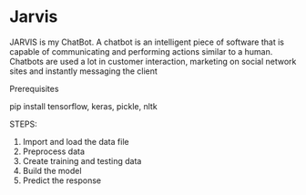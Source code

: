 # Jarvis
JARVIS is my ChatBot. A chatbot is an intelligent piece of software that is capable of communicating and performing actions similar to a human. Chatbots are used a lot in customer interaction, marketing on social network sites and instantly messaging the client

Prerequisites

pip install tensorflow, keras, pickle, nltk

STEPS:
1. Import and load the data file
2. Preprocess data
3. Create training and testing data
4. Build the model
5. Predict the response
